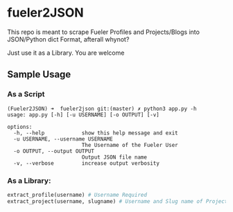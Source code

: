 # fueler2JSON

This repo is meant to scrape Fueler Profiles and Projects/Blogs into JSON/Python dict Format, afterall whynot?

Just use it as a Library. You are welcome

## Sample Usage
### As a Script

```
(Fueler2JSON) ➜  fueler2json git:(master) ✗ python3 app.py -h
usage: app.py [-h] [-u USERNAME] [-o OUTPUT] [-v]

options:
  -h, --help            show this help message and exit
  -u USERNAME, --username USERNAME
                        The Username of the Fueler User
  -o OUTPUT, --output OUTPUT
                        Output JSON file name
  -v, --verbose         increase output verbosity
```

### As a Library:
```python
extract_profile(username) # Username Required
extract_project(username, slugname) # Username and Slug name of Project Required
```
